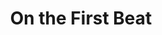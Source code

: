 ---
title:          On the First Beat
genre:          modern
chinesetitle:   學警出更
previoustitle:  The Academy II
episodes:       30
producer:       Wong Wai-Sing
broadcaststart: 2007-06-04
broadcastend:   2007-07-13
website:        http://tvcity.tvb.com/drama/on_the_first_beat
synopsis:       After going through the excruciating training of the academy, CHUNG LAP-MAN <small>(Ron Ng)</small> and LI PAK-KIU <small>(Sammul Chan)</small> finally become official police officers and are assigned into the same branch. One operation causes Kiu’s girlfriend to die a violent death. Furthermore, it causes Kiu and Man, this pair of good brothers, to separate from one another. Newly-appointed police chief CHEUNG GING-FUNG <small>(Michael Tao)</small> turns out to be the crime leader of last time’s operation. Kiu further discovers that there’s an inside story to his girlfriend’s death…</p><p>feelings between Man and his colleague CHEUNG NIM YAN <small>(Joey Yung)</small> gradually develop. However, his cousin MAN JING <small>(Kate Tsui)</small>, like before, pursues him. On the other hand, Kiu loves Fung’s ex-wife, YUEN WAI-NEI <small>(Sonija Kwok)</small>. However, the old feelings between Fung and Nei still haven’t ended. Facing the impact of career, friendship, and love, how will the two new officers deal with it all?

fullname:       Yip Ling-Fung
identity:       Bartender
appearance:     21-29
guest:          yes
---